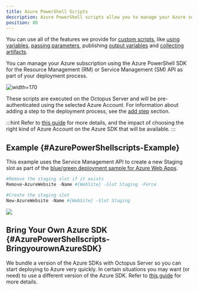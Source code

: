```yaml
---
title: Azure PowerShell Scripts
description: Azure PowerShell scripts allow you to manage your Azure subscription using the Azure PowerShell SDK for the Resource Management (RM) or Service Management (SM) API as part of your deployment process.
position: 80
---
```


You can use all of the features we provide for [custom scripts](/docs/deployment-examples/custom-scripts/index.md), like [using variables](/docs/deployment-examples/custom-scripts/using-variables-in-scripts.md), [passing parameters](/docs/deployment-examples/custom-scripts/passing-parameters-to-scripts.md), publishing [output variables](/docs/deployment-examples/custom-scripts/output-variables.md) and [collecting artifacts](/docs/deployment-examples/custom-scripts/index.md#Customscripts-Collectingartifacts).

You can manage your Azure subscription using the Azure PowerShell SDK for the Resource Management (RM) or Service Management (SM) API as part of your deployment process.

![](/docs/images/5671696/5865912.png "width=170")

These scripts are executed on the Octopus Server and will be pre-authenticated using the selected Azure Account. For information about adding a step to the deployment process, see the [add step](/docs/deployment-process/steps/index.md) section.

:::hint
Refer to [this guide](/docs/infrastructure/deployment-targets/azure/index.md) for more details, and the impact of choosing the right kind of Azure Account on the Azure SDK that will be available.
:::

## Example {#AzurePowerShellscripts-Example}

This example uses the Service Management API to create a new Staging slot as part of the [blue/green deployment sample for Azure Web Apps](/docs/deployment-examples/azure-deployments/deploying-a-package-to-an-azure-web-app/using-deployment-slots-with-azure-web-apps.md).

```powershell
#Remove the staging slot if it exists
Remove-AzureWebsite -Name #{WebSite} -Slot Staging -Force

#Create the staging slot
New-AzureWebsite -Name #{WebSite} -Slot Staging
```

![](/docs/images/5669045/5865518.png)

## Bring Your Own Azure SDK {#AzurePowerShellscripts-BringyourownAzureSDK}

We bundle a version of the Azure SDKs with Octopus Server so you can start deploying to Azure very quickly. In certain situations you may want (or need) to use a different version of the Azure SDK. Refer to [this guide](/docs/deployment-examples/azure-deployments/running-azure-powershell/configuring-the-version-of-the-azure-powershell-modules.md) for more details.
